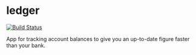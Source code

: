 # ledger

[![Build Status](https://travis-ci.org/travisr/ledger.png?branch=master)](https://travis-ci.org/travisr/ledger)

App for tracking account balances to give you an up-to-date figure faster than your bank.

